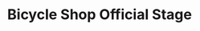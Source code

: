 ---
title: "Bicycle Shop Official Stage"
url: /lakewood/bicycle-shop-official-stage/
shop: bicycle
---